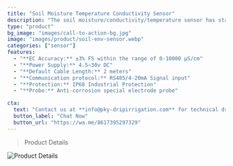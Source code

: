 ```yaml
---
title: "Soil Moisture Temperature Conductivity Sensor"
description: "The soil moisture/conductivity/temperature sensor has stable performance and high sensitivity. It is an important tool for observing and studying the occurrence, evolution, improvement, and water-salt dynamics of saline soils."
type: "product"
bg_image: "images/call-to-action-bg.jpg"
image: "images/product/soil-env-sensor.webp"
categories: ["sensor"]
features:
  - "**EC Accuracy:** ±3% FS within the range of 0-10000 μS/cm"
  - "**Power Supply:** 4.5~30v DC" 
  - "**Default Cable Length:** 2 meters"
  - "**Communication protocol:** RS485/4-20mA Signal input" 
  - "**Protection:** IP68 Industrial Protection" 
  - "**Probe:** Anti-corrosion special electrode probe" 

cta: 
  text: "Contact us at **info@pky-dripirrigation.com** for technical drawings, quotes, or integration advice."
  button_label: "Chat Now"
  button_url: "https://wa.me/8617395297329" 
---
```

> Product Details


![Product Details](/images/product/soil-env-sensor1.webp)